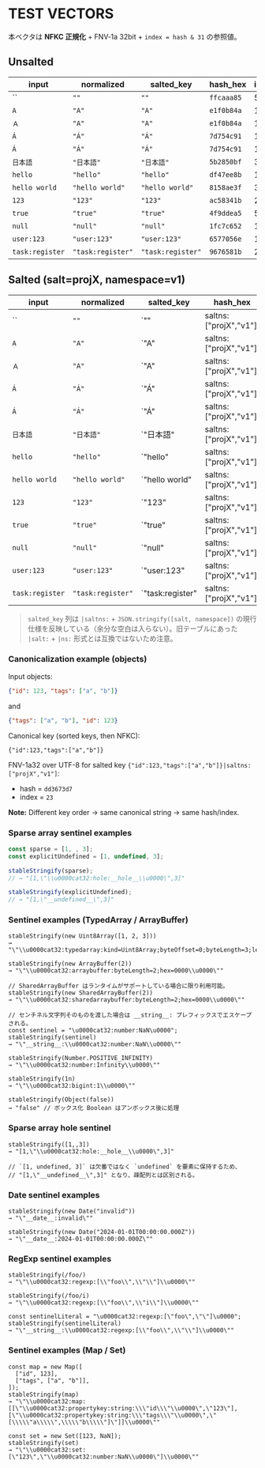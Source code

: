 # TEST VECTORS

本ベクタは **NFKC 正規化** + FNV‑1a 32bit + `index = hash & 31` の参照値。

## Unsalted

| input | normalized | salted_key | hash_hex | index |
|---|---|---|---|---|
| `` | `""` | `""` | `ffcaaa85` | 5 |
| `A` | `"A"` | `"A"` | `e1f0b84a` | 10 |
| `Ａ` | `"A"` | `"A"` | `e1f0b84a` | 10 |
| `Á` | `"Á"` | `"Á"` | `7d754c91` | 17 |
| `Á` | `"Á"` | `"Á"` | `7d754c91` | 17 |
| `日本語` | `"日本語"` | `"日本語"` | `5b2850bf` | 31 |
| `hello` | `"hello"` | `"hello"` | `df47ee8b` | 11 |
| `hello world` | `"hello world"` | `"hello world"` | `8158ae3f` | 31 |
| `123` | `"123"` | `"123"` | `ac58341b` | 27 |
| `true` | `"true"` | `"true"` | `4f9ddea5` | 5 |
| `null` | `"null"` | `"null"` | `1fc7c652` | 18 |
| `user:123` | `"user:123"` | `"user:123"` | `6577056e` | 14 |
| `task:register` | `"task:register"` | `"task:register"` | `9676581b` | 27 |

## Salted (salt=projX, namespace=v1)

| input | normalized | salted_key | hash_hex | index |
|---|---|---|---|---|
| `` | `""` | `""|saltns:["projX","v1"]` | `bc802308` | 8 |
| `A` | `"A"` | `"A"|saltns:["projX","v1"]` | `f4b2bd6f` | 15 |
| `Ａ` | `"A"` | `"A"|saltns:["projX","v1"]` | `f4b2bd6f` | 15 |
| `Á` | `"Á"` | `"Á"|saltns:["projX","v1"]` | `e2325e24` | 4 |
| `Á` | `"Á"` | `"Á"|saltns:["projX","v1"]` | `e2325e24` | 4 |
| `日本語` | `"日本語"` | `"日本語"|saltns:["projX","v1"]` | `319ef956` | 22 |
| `hello` | `"hello"` | `"hello"|saltns:["projX","v1"]` | `6d983fb2` | 18 |
| `hello world` | `"hello world"` | `"hello world"|saltns:["projX","v1"]` | `50dfcad6` | 22 |
| `123` | `"123"` | `"123"|saltns:["projX","v1"]` | `0ac6e002` | 2 |
| `true` | `"true"` | `"true"|saltns:["projX","v1"]` | `a4680368` | 8 |
| `null` | `"null"` | `"null"|saltns:["projX","v1"]` | `b0347117` | 23 |
| `user:123` | `"user:123"` | `"user:123"|saltns:["projX","v1"]` | `11d00f43` | 3 |
| `task:register` | `"task:register"` | `"task:register"|saltns:["projX","v1"]` | `d61ce402` | 2 |

> `salted_key` 列は `|saltns:` + `JSON.stringify([salt, namespace])` の現行仕様を反映している（余分な空白は入らない）。旧テーブルにあった `|salt:` + `|ns:` 形式とは互換ではないため注意。

### Canonicalization example (objects)

Input objects:
```json
{"id": 123, "tags": ["a", "b"]}
```
and
```json
{"tags": ["a", "b"], "id": 123}
```

Canonical key (sorted keys, then NFKC):
```
{"id":123,"tags":["a","b"]}
```

FNV-1a32 over UTF-8 for salted key `{"id":123,"tags":["a","b"]}|saltns:["projX","v1"]`:
- hash = `dd3673d7`
- index = `23`

**Note:** Different key order → same canonical string → same hash/index.

### Sparse array sentinel examples

```js
const sparse = [1, , 3];
const explicitUndefined = [1, undefined, 3];

stableStringify(sparse);
// → "[1,\"\\u0000cat32:hole:__hole__\\u0000\",3]"

stableStringify(explicitUndefined);
// → "[1,\"__undefined__\",3]"
```

### Sentinel examples (TypedArray / ArrayBuffer)

```
stableStringify(new Uint8Array([1, 2, 3]))
→ "\"\\u0000cat32:typedarray:kind=Uint8Array;byteOffset=0;byteLength=3;length=3;hex=010203\\u0000\""

stableStringify(new ArrayBuffer(2))
→ "\"\\u0000cat32:arraybuffer:byteLength=2;hex=0000\\u0000\""

// SharedArrayBuffer はランタイムがサポートしている場合に限り利用可能。
stableStringify(new SharedArrayBuffer(2))
→ "\"\\u0000cat32:sharedarraybuffer:byteLength=2;hex=0000\\u0000\""

// センチネル文字列そのものを渡した場合は __string__: プレフィックスでエスケープされる。
const sentinel = "\u0000cat32:number:NaN\u0000";
stableStringify(sentinel)
→ "\"__string__:\\u0000cat32:number:NaN\\u0000\""

stableStringify(Number.POSITIVE_INFINITY)
→ "\"\\u0000cat32:number:Infinity\\u0000\""

stableStringify(1n)
→ "\"\\u0000cat32:bigint:1\\u0000\""

stableStringify(Object(false))
→ "false" // ボックス化 Boolean はアンボックス後に処理
```

### Sparse array hole sentinel

```
stableStringify([1,,3])
→ "[1,\"\\u0000cat32:hole:__hole__\\u0000\",3]"

// `[1, undefined, 3]` は欠番ではなく `undefined` を要素に保持するため、
// "[1,\"__undefined__\",3]" となり、疎配列とは区別される。
```

### Date sentinel examples

```
stableStringify(new Date("invalid"))
→ "\"__date__:invalid\""

stableStringify(new Date("2024-01-01T00:00:00.000Z"))
→ "\"__date__:2024-01-01T00:00:00.000Z\""
```

### RegExp sentinel examples

```
stableStringify(/foo/)
→ "\"\\u0000cat32:regexp:[\\"foo\\",\\"\\"]\\u0000\""

stableStringify(/foo/i)
→ "\"\\u0000cat32:regexp:[\\"foo\\",\\"i\\"]\\u0000\""

const sentinelLiteral = "\u0000cat32:regexp:[\"foo\",\"\"]\u0000";
stableStringify(sentinelLiteral)
→ "\"__string__:\\u0000cat32:regexp:[\\"foo\\",\\"\\"]\\u0000\""
```

### Sentinel examples (Map / Set)

```
const map = new Map([
  ["id", 123],
  ["tags", ["a", "b"]],
]);
stableStringify(map)
→ "\"\\u0000cat32:map:[[\"\\u0000cat32:propertykey:string:\\\"id\\\"\\u0000\",\"123\"],[\"\\u0000cat32:propertykey:string:\\\"tags\\\"\\u0000\",\"[\\\\\"a\\\\\",\\\\\"b\\\\\"]\"]]\\u0000\""

const set = new Set([123, NaN]);
stableStringify(set)
→ "\"\\u0000cat32:set:[\"123\",\"\\u0000cat32:number:NaN\\u0000\"]\\u0000\""
```

